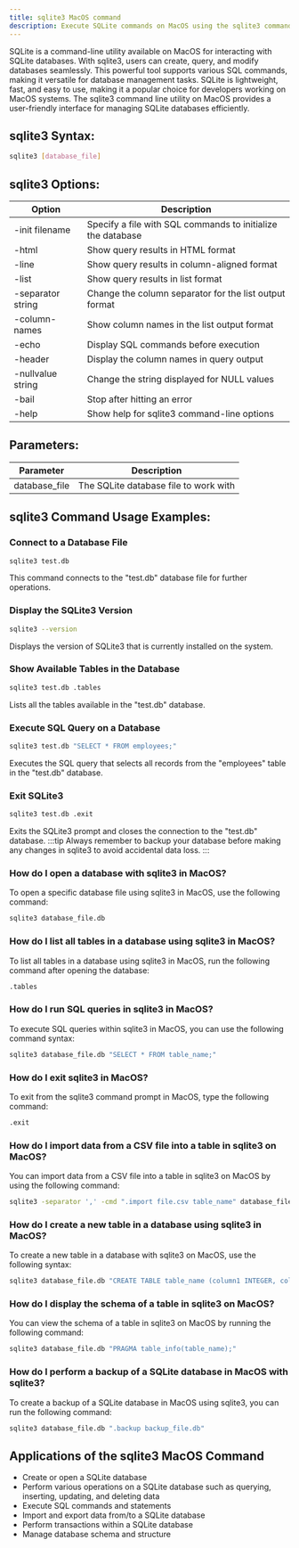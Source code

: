 ```yaml
---
title: sqlite3 MacOS command
description: Execute SQLite commands on MacOS using the sqlite3 command line utility.
---
```


SQLite is a command-line utility available on MacOS for interacting with SQLite databases. With sqlite3, users can create, query, and modify databases seamlessly. This powerful tool supports various SQL commands, making it versatile for database management tasks. SQLite is lightweight, fast, and easy to use, making it a popular choice for developers working on MacOS systems. The sqlite3 command line utility on MacOS provides a user-friendly interface for managing SQLite databases efficiently.

## sqlite3 Syntax:
```bash
sqlite3 [database_file]
```
## sqlite3 Options:

| Option | Description                               |
|--------|-------------------------------------------|
|   -init filename | Specify a file with SQL commands to initialize the database        |
|   -html        | Show query results in HTML format        |
|   -line        | Show query results in column-aligned format        |
|   -list        | Show query results in list format        |
|   -separator string | Change the column separator for the list output format        |
|   -column-names | Show column names in the list output format        |
|   -echo        | Display SQL commands before execution        |
|   -header      | Display the column names in query output        |
|   -nullvalue string | Change the string displayed for NULL values        |
|   -bail        | Stop after hitting an error        |
|   -help        | Show help for sqlite3 command-line options        |

## Parameters:
| Parameter    | Description                             |
|--------------|-----------------------------------------|
| database_file | The SQLite database file to work with   |

## sqlite3 Command Usage Examples:
### Connect to a Database File
```bash
sqlite3 test.db
```
This command connects to the "test.db" database file for further operations.

### Display the SQLite3 Version
```bash
sqlite3 --version
```
Displays the version of SQLite3 that is currently installed on the system.

### Show Available Tables in the Database
```bash
sqlite3 test.db .tables
```
Lists all the tables available in the "test.db" database.

### Execute SQL Query on a Database
```bash
sqlite3 test.db "SELECT * FROM employees;"
```
Executes the SQL query that selects all records from the "employees" table in the "test.db" database.

### Exit SQLite3
```bash
sqlite3 test.db .exit
```
Exits the SQLite3 prompt and closes the connection to the "test.db" database.
:::tip
Always remember to backup your database before making any changes in sqlite3 to avoid accidental data loss.
:::

### How do I open a database with sqlite3 in MacOS?
To open a specific database file using sqlite3 in MacOS, use the following command:
```bash
sqlite3 database_file.db
```

### How do I list all tables in a database using sqlite3 in MacOS?
To list all tables in a database using sqlite3 in MacOS, run the following command after opening the database:
```bash
.tables
```

### How do I run SQL queries in sqlite3 in MacOS?
To execute SQL queries within sqlite3 in MacOS, you can use the following command syntax:
```bash
sqlite3 database_file.db "SELECT * FROM table_name;"
```

### How do I exit sqlite3 in MacOS?
To exit from the sqlite3 command prompt in MacOS, type the following command:
```bash
.exit
```

### How do I import data from a CSV file into a table in sqlite3 on MacOS?
You can import data from a CSV file into a table in sqlite3 on MacOS by using the following command:
```bash
sqlite3 -separator ',' -cmd ".import file.csv table_name" database_file.db
```

### How do I create a new table in a database using sqlite3 in MacOS?
To create a new table in a database with sqlite3 on MacOS, use the following syntax:
```bash
sqlite3 database_file.db "CREATE TABLE table_name (column1 INTEGER, column2 TEXT);"
```

### How do I display the schema of a table in sqlite3 on MacOS?
You can view the schema of a table in sqlite3 on MacOS by running the following command:
```bash
sqlite3 database_file.db "PRAGMA table_info(table_name);"
```

### How do I perform a backup of a SQLite database in MacOS with sqlite3?
To create a backup of a SQLite database in MacOS using sqlite3, you can run the following command:
```bash
sqlite3 database_file.db ".backup backup_file.db"
```
## Applications of the sqlite3 MacOS Command

- Create or open a SQLite database
- Perform various operations on a SQLite database such as querying, inserting, updating, and deleting data
- Execute SQL commands and statements 
- Import and export data from/to a SQLite database
- Perform transactions within a SQLite database
- Manage database schema and structure